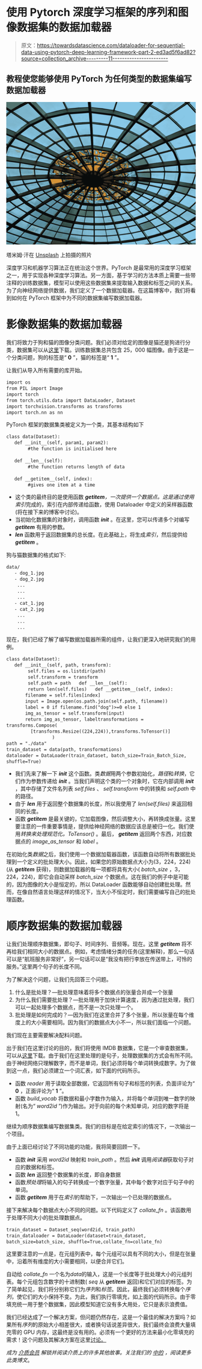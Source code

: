# 使用 Pytorch 深度学习框架的序列和图像数据集的数据加载器

> 原文：<https://towardsdatascience.com/dataloader-for-sequential-data-using-pytorch-deep-learning-framework-part-2-ed3ad5f6ad82?source=collection_archive---------11----------------------->

## 教程使您能够使用 PyTorch 为任何类型的数据集编写数据加载器

![](img/1cc99d4312844c5c6178a1cc5e9f5bc7.png)

塔米姆·汗在 [Unsplash](https://unsplash.com?utm_source=medium&utm_medium=referral) 上拍摄的照片

深度学习和机器学习算法正在统治这个世界。PyTorch 是最常用的深度学习框架之一，用于实现各种深度学习算法。另一方面，基于学习的方法本质上需要一些带注释的训练数据集，模型可以使用这些数据集来提取输入数据和标签之间的关系。为了向神经网络提供数据，我们定义了一个数据加载器。在这篇博客中，我们将看到如何在 PyTorch 框架中为不同的数据集编写数据加载器。

# 影像数据集的数据加载器

我们将致力于狗和猫的图像分类问题。我们必须对给定的图像是猫还是狗进行分类，数据集可以从[这里](https://www.kaggle.com/c/dogs-vs-cats)下载。训练数据集总共包含 25，000 幅图像。由于这是一个分类问题，狗的标签是“ **0** ”，猫的标签是“ **1** ”。

让我们从导入所有需要的库开始。

```
import os
from PIL import Image
import torch
from torch.utils.data import DataLoader, Dataset
import torchvision.transforms as transforms
import torch.nn as nn
```

PyTorch 框架的数据集类被定义为一个类，其基本结构如下

```
class data(Dataset):
   def __init__(self, param1, param2):
        #the function is initialised here

   def __len__(self):
        #the function returns length of data 

   def __getitem__(self, index):
        #gives one item at a time
```

*   这个类的最终目的是使用函数 *__getitem__，一次提供一个数据点。*这是通过使用*索引*完成的，索引在内部传递给函数，使用 Dataloader 中定义的采样器函数(将在接下来的博客中讨论)。
*   当初始化数据集的对象时，调用函数 *__init__* 。在这里，您可以传递多个对编写 *__getitem__* 有用的参数。
*   *__len__* 函数用于返回数据集的总长度。在此基础上，将生成*索引*，然后提供给 *__getitem__* 。

狗与猫数据集的格式如下:

```
data/
   - dog_1.jpg
   - dog_2.jpg
    ...
    ...
    ...
   - cat_1.jpg
   - cat_2.jpg
    ...
    ...
    ...
```

现在，我们已经了解了编写数据加载器所需的组件，让我们更深入地研究我们的用例。

```
class data(Dataset):   
   def __init__(self, path, transform):
        self.files = os.listdir(path)
        self.transform = transform
        self.path = path   def __len__(self):
        return len(self.files)   def __getitem__(self, index):
       filename = self.files[index]
       input = Image.open(os.path.join(self.path, filename))
       label = 0 if filename.find("dog")>=0 else 1
       img_as_tensor = self.transform(input)
       return img_as_tensor, labeltransformations = transforms.Compose(
         [transforms.Resize((224,224)),transforms.ToTensor()]
                 )
path = "./data"
train_dataset = data(path, transformations)
dataloader = DataLoader(train_dataset, batch_size=Train_Batch_Size, shuffle=True)
```

*   我们先来了解一下 *__init__* 这个函数。类*数据*用两个参数初始化，*路径*和*转换*，它们作为参数传递给 *__init__* 。当我们声明这个类的一个对象时，它在内部调用 *__init__* ，其中存储了文件名列表 *self.files* 、 *self.transform* 中的转换和 *self.path* 中的路径。
*   由于 *__len__* 用于返回整个数据集的长度，所以我使用了 *len(self.files)* 来返回相同的长度。
*   函数 *__getitem__* 是最关键的，它加载图像，然后调整大小，再转换成张量。这里要注意的一件重要事情是，提供给神经网络的数据应该总是被归一化。我们使用*转换来处理规范化。ToTensor()* 。最后， *__getitem__* 返回两个东西，对应数据点的 *image_as_tensor* 和 *label* 。

在初始化类*数据*之后，我们使用一个数据加载器函数，该函数自动将所有数据批处理到一个定义的批处理大小。因此，如果您的原始数据点大小为(3，224，224)(从 *__getitem__* 获得)，则数据加载器的每一项都将具有大小( *batch_size* ，3，224，224)，即它会自动采样 *batch_size* 个数据点。这在我们的例子中是可能的，因为图像的大小是恒定的，所以 DataLoader 函数能够自动创建批处理。然而，在像自然语言处理这样的情况下，当大小不恒定时，我们需要编写自己的批处理函数。

# 顺序数据集的数据加载器

让我们处理顺序数据集，即句子、时间序列、音频等。现在。这里 *__getitem__* 将不再给我们相同大小的数据点。例如，考虑情绪分类的任务(这里解释)，那么一句话可以是“航班服务非常好”，另一句话可以是“我没有把行李放在传送带上，可怜的服务。”这里两个句子的长度不同。

为了解决这个问题，让我们先回答三个问题。

1.  什么是批处理？—批处理意味着将多个数据点的张量合并成一个张量
2.  为什么我们需要批处理？—批处理用于加快计算速度，因为通过批处理，我们可以一起处理多个数据点，而不是一次只处理一个。
3.  批处理是如何完成的？—因为我们在这里合并了多个张量，所以张量在每个维度上的大小需要相同。因为我们的数据点大小不一，所以我们面临一个问题。

我们现在主要需要解决配料问题。

出于我们在这里讨论的目的，我们将使用 IMDB 数据集，它是一个审查数据集，可以从[这里](http://ai.stanford.edu/~amaas/data/sentiment/)下载。由于我们在这里处理的是句子，处理数据集的方式会有所不同。由于神经网络只理解数字，而不是单词，我们必须将每个单词转换成数字。为了做到这一点，我们必须建立一个词汇表，如下面的代码所示。

*   函数 *reader* 用于读取全部数据，它返回所有句子和标签的列表，负面评论为“ **0** ，正面评论为“ **1** ”。
*   函数 *build_vocab* 将数据和最小字数作为输入，并将每个单词到唯一数字的映射(名为“ *word2id* ”)作为输出。对于向前的每个未知单词，对应的数字将是 1。

继续为顺序数据集编写数据集类。我们的目标是在给定索引的情况下，一次输出一个项目。

由于上面已经讨论了不同功能的功能，我将简要回顾一下。

*   函数 *__init__* 采用 *word2id* 映射和 *train_path* 。然后 *__init__* 调用*阅读器*获取句子对应的数据和标签。
*   函数 *__len__* 返回整个数据集的长度，即自身数据
*   函数*预处理*将输入的句子转换成一个数字张量，其中每个数字对应于句子中的单词。
*   函数 *__getitem__* 用于在*索引*的帮助下，一次输出一个已处理的数据点。

接下来解决每个数据点大小不同的问题。以下代码定义了 *collate_fn* 。该函数用于处理不同大小的批处理数据点。

```
train_dataset = Dataset_seq(word2id, train_path)
train_dataloader = DataLoader(dataset=train_dataset, batch_size=batch_size, shuffle=True,collate_fn=collate_fn)
```

这里要注意的一点是，在元组列表中，每个元组可以具有不同的大小，但是在张量中，沿着所有维度的大小需要相同，以便合并它们。

自动给 *collate_fn* 一个名为*data*的输入，这是一个长度等于批处理大小的元组列表。每个元组包含数字的十进制数( *seq* 从 *__getitem__* 返回)和它们对应的标签。为了简单起见，我们将分别称它们为*序列*和*标签*。因此，最终我们必须转换每个*序列*，使它们的大小保持不变。为此，我们执行零填充，如上面的代码所示。由于零填充统一用于整个数据集，因此模型知道它没有多大用处，它只是表示浪费值。

我们已经达成了一个解决方案，但问题仍然存在，这是一个最佳的解决方案吗？如果所有*序列*的原始大小相差很大，或者换句话说差异很大，我们最终会浪费大量填充零的 GPU 内存，这最终是没有用的。必须有一个更好的方法来最小化零填充的需求！这个问题及其解决方案在这里[讨论。](https://medium.com/@AnveeNaik/batch-sampler-for-sequential-data-using-pytorch-deep-learning-framework-part-3-df19f449f24e)

*成为* [*介质会员*](https://medium.com/@AnveeNaik/membership) *解锁并阅读介质上的许多其他故事。关注我们的* [*中的*](https://medium.com/@AnveeNaik) *，阅读更多此类博文*。